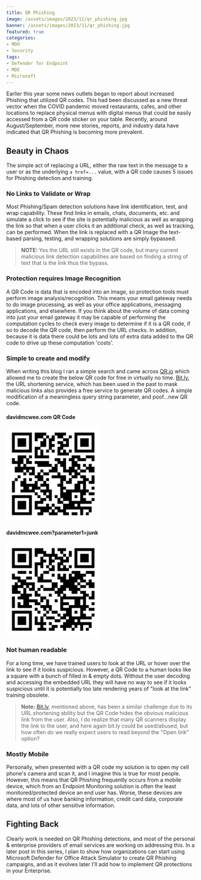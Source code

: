 ```yaml
---
title: QR Phishing
image: /assets/images/2023/11/qr_phishing.jpg
banner: /assets/images/2023/11/qr_phishing.jpg
featured: true
categories:
- MDO
- Security
tags:
- Defender for Endpoint
- MDE
- Microsoft
---
```

Earlier this year some news outlets began to report about increased Phishing that utilized QR codes. This had been discussed as a new threat vector when the COVID pandemic moved restaurants, cafes, and other locations to replace physical menus with digital menus that could be easily accessed from a QR code sticker on your table. Recently, around August/September, more new stories, reports, and industry data have indicated that QR Phishing is becoming more prevalent.
<!--more-->

## Beauty in Chaos

The simple act of replacing a URL, either the raw text in the message to a user or as the underlying `a href=...` value, with a QR code causes 5 issues for Phishing detection and training.

### No Links to Validate or Wrap

Most Phishing/Spam detection solutions have link identification, test, and wrap capability. These find links in emails, chats, documents, etc. and simulate a click to see if the site is potentially malicious as well as wrapping the link so that when a user clicks it an additional check, as well as tracking, can be performed. When the link is replaced with a QR Image the text-based parsing, testing, and wrapping solutions are simply bypassed.

> **NOTE:** Yes the URL still exists in the QR code, but many current malicious link detection capabilities are based on finding a string of text that is the link thus the bypass.

### Protection requires Image Recognition

A QR Code is data that is encoded into an image, so protection tools must perform image analysis/recognition. This means your email gateway needs to do image processing, as well as your office applications, messaging applications, and elsewhere. If you think about the volume of data coming into just your email gateway it may be capable of performing the computation cycles to check every image to determine if it is a QR code, if so to decode the QR code, then perform the URL checks. In addition, because it is data there could be lots and lots of extra data added to the QR code to drive up these computation 'costs'.

### Simple to create and modify

When writing this blog I ran a simple search and came across [QR.io](https://qr.io) which allowed me to create the below QR code for free in virtually no time. [Bit.ly](https://bit.ly), the URL shortening service, which has been used in the past to mask malicious links also provides a free service to generate QR codes. A simple modification of a meaningless query string parameter, and poof...new QR code.

#### davidmcwee.com QR Code

<img src='/assets/images/2023/11/davidmcwee_blog_qr.png' style="max-height: 250px;">

#### davidmcwee.com?parameter1=junk

<img src='/assets/images/2023/11/davidmcwee_blog_qr2.png' style="max-height: 250px;">

### Not human readable

For a long time, we have trained users to look at the URL or hover over the link to see if it looks suspicious. However, a QR Code to a human looks like a square with a bunch of filled in & empty dots. Without the user decoding and accessing the embedded URL they will have no way to see if it looks suspicious until it is potentially too late rendering years of "look at the link" training obsolete.

> **Note:** [Bit.ly](https://bit.ly), mentioned above, has been a similar challenge due to its URL shortening ability but the QR Code hides the obvious malicious link from the user. Also, I do realize that many QR scanners display the link to the user, and here again bit.ly could be used/abused, but how often do we really expect users to read beyond the "Open link" option?

### Mostly Mobile

Personally, when presented with a QR code my solution is to open my cell phone's camera and scan it, and I imagine this is true for most people. However, this means that QR Phishing frequently occurs from a mobile device, which from an Endpoint Monitoring solution is often the least monitored/protected device an end user has. Worse, these devices are where most of us have banking information, credit card data, corporate data, and lots of other sensitive information.

## Fighting Back

Clearly work is needed on QR Phishing detections, and most of the personal & enterprise providers of email services are working on addressing this. In a later post in this series, I plan to show how organizations can start using Microsoft Defender for Office Attack Simulator to create QR Phishing campaigns, and as it evolves later I'll add how to implement QR protections in your Enterprise.
